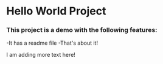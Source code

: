 # Hello World Project

### This project is a demo with the following features:
-It has a readme file
-That's about it!

I am adding more text here!
